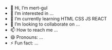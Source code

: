 - 👋 Hi, I’m mert-gul
- 👀 I’m interested in ...
- 🌱 I’m currently learning HTML CSS JS REACT
- 💞️ I’m looking to collaborate on ...
- 📫 How to reach me ...
- 😄 Pronouns: ...
- ⚡ Fun fact: ...

<!---
mert-gul/mert-gul is a ✨ special ✨ repository because its `README.md` (this file) appears on your GitHub profile.
You can click the Preview link to take a look at your changes.
--->
